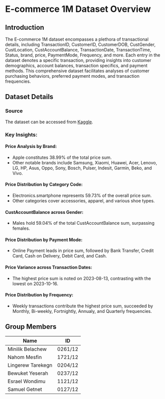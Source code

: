 # E-commerce 1M Dataset Overview

## Introduction
The E-commerce 1M dataset encompasses a plethora of transactional details, including TransactionID, CustomerID, CustomerDOB, CustGender, CustLocation, CustAccountBalance, TransactionDate, TransactionTime, Status, brand, price, PaymentMode, Frequency, and more. Each entry in the dataset denotes a specific transaction, providing insights into customer demographics, account balances, transaction specifics, and payment methods. This comprehensive dataset facilitates analyses of customer purchasing behaviors, preferred payment modes, and transaction frequencies.

## Dataset Details

### Source
The dataset can be accessed from [Kaggle](https://www.kaggle.com/datasets/thealpha22/e-commerce-1m).

### Key Insights:

#### Price Analysis by Brand:
- Apple constitutes 38.99% of the total price sum.
- Other notable brands include Samsung, Xiaomi, Huawei, Acer, Lenovo, LG, HP, Asus, Oppo, Sony, Bosch, Pulser, Indesit, Garmin, Beko, and Vivo.

#### Price Distribution by Category Code:
- Electronics.smartphone represents 59.73% of the overall price sum.
- Other categories cover accessories, apparel, and various shoe types.

#### CustAccountBalance across Gender:
- Males hold 59.04% of the total CustAccountBalance sum, surpassing females.

#### Price Distribution by Payment Mode:
- Online Payment leads in price sum, followed by Bank Transfer, Credit Card, Cash on Delivery, Debit Card, and Cash.

#### Price Variance across Transaction Dates:
- The highest price sum is noted on 2023-08-13, contrasting with the lowest on 2023-10-16.

#### Price Distribution by Frequency:
- Weekly transactions contribute the highest price sum, succeeded by Monthly, Bi-weekly, Fortnightly, Annualy, and Quarterly frequencies.

## Group Members

| Name                | ID      |
|---------------------|---------|
| Minilik Belachew   | 0261/12 |
| Nahom Mesfin       | 1721/12 |
| Lingerew Tarekegn  | 0204/12 |
| Bewuket Yeserah    | 0237/12 |
| Esrael Wondimu     | 1121/12 |
| Samuel Getnet      | 0127/12 |
